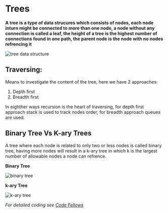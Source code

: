 # Trees
**A tree is a type of data strucures which consists of nodes, each node inturn might be connected to more than one node, a node without any connection is called a leaf, the height of a tree is the highest number of connections found in one path, the parent node is the node with no nodes refrencing it**

![tree data structure](https://codefellows.github.io/common_curriculum/data_structures_and_algorithms/Code_401/class-15/resources/images/BinaryTree1.PNG)

## Traversing:
Means to investigate the content of the tree, here we have 2 approaches:
1. Depth first
2. Breadth first

In eighther ways recursion is the heart of traversing, for depth first approach stack is used to track nodes order, for breadth approach queues are used.

## Binary Tree Vs K-ary Trees
A tree where each node is related to only two or less nodes is called binary tree, having more nodes will result in a k-ary tree in which k is the largest number of allowable nodes a node can refrence.

**Binary Tree**

![binary tree](https://codefellows.github.io/common_curriculum/data_structures_and_algorithms/Code_401/class-15/resources/images/BinaryTree2.PNG)

**k-ary Tree**

![k-ary tree](https://codefellows.github.io/common_curriculum/data_structures_and_algorithms/Code_401/class-15/resources/images/BreadthKary2.png)

*For detailed coding see [Code Fellows](https://codefellows.github.io/common_curriculum/data_structures_and_algorithms/Code_401/class-15/resources/Trees.html)*